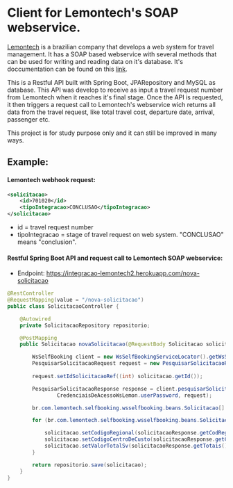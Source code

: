 # Client for Lemontech's SOAP webservice.

[Lemontech](https://www.lemontech.com.br/) is a brazilian company that develops a web system for travel management. It has a SOAP based webservice with several 
methods that can be used for writing and reading data on it's database. It's doccumentation can be found on this [link](https://wsselfbooking.lemontech.com.br/wsselfbooking/docs/).

This is a Restful API built with Spring Boot, JPARepository and MySQL as database. This API was develop to receive as input a travel request number from Lemontech when it reaches
it's final stage. Once the API is requested, it then triggers a request call to Lemontech's webservice wich returns all data from the travel request, like total
travel cost, departure date, arrival, passenger etc.

This project is for study purpose only and it can still be improved in many ways.

## Example:

#### Lemontech webhook request:

```xml
<solicitacao>
	<id>701020</id>
	<tipoIntegracao>CONCLUSAO</tipoIntegracao>
</solicitacao>
```
- id = travel request number
- tipoIntegracao = stage of travel request on web system. "CONCLUSAO" means "conclusion".

#### Restful Spring Boot API and request call to Lemontech SOAP webservice:

- Endpoint: https://integracao-lemontech2.herokuapp.com/nova-solicitacao

```java
@RestController
@RequestMapping(value = "/nova-solicitacao")
public class SolicitacaoController {

	@Autowired
	private SolicitacaoRepository repositorio;

	@PostMapping
	public Solicitacao novaSolicitacao(@RequestBody Solicitacao solicitacao) throws ServiceException, RemoteException {

		WsSelfBooking client = new WsSelfBookingServiceLocator().getWsSelfBookingPort();
		PesquisarSolicitacaoRequest request = new PesquisarSolicitacaoRequest();
		
		request.setIdSolicitacaoRef((int) solicitacao.getId());

		PesquisarSolicitacaoResponse response = client.pesquisarSolicitacao(CredenciaisDeAcessoWsLemon.keyClient, CredenciaisDeAcessoWsLemon.userName,
				CredenciaisDeAcessoWsLemon.userPassword, request);

		br.com.lemontech.selfbooking.wsselfbooking.beans.Solicitacao[] arraySolicitacao = response.getSolicitacao();

		for (br.com.lemontech.selfbooking.wsselfbooking.beans.Solicitacao solicitacaoResponse : arraySolicitacao) {

			solicitacao.setCodigoRegional(solicitacaoResponse.getCodRegional());
			solicitacao.setCodigoCentroDeCusto(solicitacaoResponse.getCentroDeCusto());
			solicitacao.setValorTotalSv(solicitacaoResponse.getTotais().getTotalSolicitacao());
		}

		return repositorio.save(solicitacao);
	}
}
```



